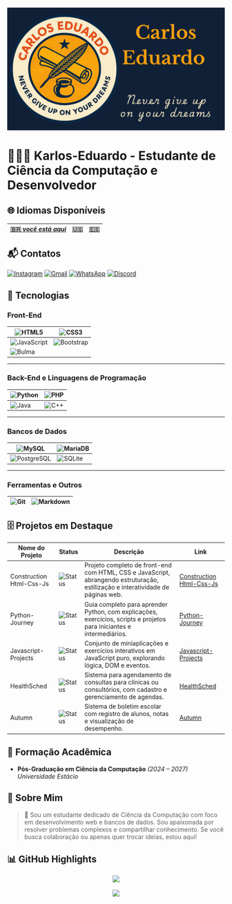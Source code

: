 ![BannerGit](./assets/BannerGit.png)

# 🧑🏼‍💻 Karlos-Eduardo - Estudante de Ciência da Computação e Desenvolvedor

## 🌐 Idiomas Disponíveis

|**[🇧🇷 *você está aqui*](https://github.com/Karlos-Eduardo-Mrqs/Karlos-Eduardo-Mrqs/blob/main/README-BR.md)** | **[🇺🇸](https://github.com/Karlos-Eduardo-Mrqs/Karlos-Eduardo-Mrqs/blob/main/README.md)**| **[🇪🇸](https://github.com/Karlos-Eduardo-Mrqs/Karlos-Eduardo-Mrqs/blob/main/README-ES.md)** |
|---|---|---|

## 📬 Contatos

[![Instagram](https://img.shields.io/badge/Instagram-E4405F?style=for-the-badge&logo=instagram&logoColor=white)](https://www.instagram.com/karlosmrqsdev/)
[![Gmail](https://img.shields.io/badge/Gmail-D14836?style=for-the-badge&logo=gmail&logoColor=white)](mailto:cadumcarlos@gmail.com)
[![WhatsApp](https://img.shields.io/badge/WhatsApp-25D366?style=for-the-badge&logo=whatsapp&logoColor=white)](https://wa.me/5521979667744)
[![Discord](https://img.shields.io/badge/Discord-7289DA?style=for-the-badge&logo=discord&logoColor=white)](https://discord.com/users/carloseduardo080765)

## 📱 Tecnologias

### Front-End

| ![HTML5](https://img.shields.io/badge/HTML5-E34F26?style=for-the-badge&logo=html5&logoColor=white) | ![CSS3](https://img.shields.io/badge/CSS3-1572B6?style=for-the-badge&logo=css3&logoColor=white) |
| -------------------------------------------------------------------------------------------------- | ------------------------------------------------------------------------------------------------ |
| ![JavaScript](https://img.shields.io/badge/JavaScript-323330?style=for-the-badge&logo=javascript&logoColor=F7DF1E) | ![Bootstrap](https://img.shields.io/badge/Bootstrap-563D7C?style=for-the-badge&logo=bootstrap&logoColor=white) |
| ![Bulma](https://img.shields.io/badge/bulma-00D0B1?style=for-the-badge&logo=bulma&logoColor=white) | &nbsp; |

---

### Back-End e Linguagens de Programação

| ![Python](https://img.shields.io/badge/Python-3776AB?style=for-the-badge&logo=python&logoColor=white) | ![PHP](https://img.shields.io/badge/PHP-777BB4?style=for-the-badge&logo=php&logoColor=white) |
| ------------------------------------------------------------------------------------------------------- | ------------------------------------------------------------------------------------------------------ |
| ![Java](https://img.shields.io/badge/Java-ED8B00?style=for-the-badge&logo=openjdk&logoColor=white) | ![C++](https://img.shields.io/badge/C%2B%2B-00599C?style=for-the-badge&logo=c%2B%2B&logoColor=white) |

---

### Bancos de Dados

| ![MySQL](https://img.shields.io/badge/MySQL-005C84?style=for-the-badge&logo=mysql&logoColor=white) | ![MariaDB](https://img.shields.io/badge/MariaDB-003545?style=for-the-badge&logo=mariadb&logoColor=white) |
| ---------------------------------------------------------------------------------------------------- | -------------------------------------------------------------------------------------------------------- |
| ![PostgreSQL](https://img.shields.io/badge/PostgreSQL-316192?style=for-the-badge&logo=postgresql&logoColor=white) | ![SQLite](https://img.shields.io/badge/sqlite-%2307405e.svg?style=for-the-badge&logo=sqlite&logoColor=white) |

---

### Ferramentas e Outros

| ![Git](https://img.shields.io/badge/Git-F05032?style=for-the-badge&logo=git&logoColor=white) | ![Markdown](https://img.shields.io/badge/Markdown-000000?style=for-the-badge&logo=markdown&logoColor=white) |
| ---------------------------------------------------------------------------------------------------- | -------------------------------------------------------------------------------------------------------- |

## 🗄️ Projetos em Destaque

| Nome do Projeto          | Status                                                               | Descrição                                                                                         | Link                                                                                          |
| ----------------------- | -------------------------------------------------------------------- | ------------------------------------------------------------------------------------------------ | --------------------------------------------------------------------------------------------- |
| Construction Html-Css-Js | ![Status](https://img.shields.io/badge/status-in%20progress-yellow)  | Projeto completo de front-end com HTML, CSS e JavaScript, abrangendo estruturação, estilização e interatividade de páginas web. | [Construction Html-Css-Js](https://github.com/Karlos-Eduardo-Mrqs/Construction-Html-Css-Javascript) |
| Python-Journey          | ![Status](https://img.shields.io/badge/status-in%20progress-yellow)  | Guia completo para aprender Python, com explicações, exercícios, scripts e projetos para iniciantes e intermediários.             | [Python-Journey](https://github.com/Karlos-Eduardo-Mrqs/Python-Journey)                         |
| Javascript-Projects     | ![Status](https://img.shields.io/badge/status-maintenance-blue)      | Conjunto de miniaplicações e exercícios interativos em JavaScript puro, explorando lógica, DOM e eventos.                          | [Javascript-Projects](https://github.com/Karlos-Eduardo-Mrqs/Javascript-Projects)               |
| HealthSched             | ![Status](https://img.shields.io/badge/status-maintenance-blue)      | Sistema para agendamento de consultas para clínicas ou consultórios, com cadastro e gerenciamento de agendas.                      | [HealthSched](https://github.com/Karlos-Eduardo-Mrqs/Scheduling_Project-HealthSched)            |
| Autumn                  | ![Status](https://img.shields.io/badge/status-archived-lightgrey)    | Sistema de boletim escolar com registro de alunos, notas e visualização de desempenho.                                                    | [Autumn](https://github.com/Karlos-Eduardo-Mrqs/Bulletin_Project)                              |

## 📘 Formação Acadêmica

- **Pós-Graduação em Ciência da Computação** *(2024 – 2027)*
*Universidade Estácio*

## 📝 Sobre Mim

> 🚀 Sou um estudante dedicado de Ciência da Computação com foco em desenvolvimento web e bancos de dados. Sou apaixonada por resolver problemas complexos e compartilhar conhecimento. Se você busca colaboração ou apenas quer trocar ideias, estou aqui!

## 📊 GitHub Highlights

<p align="center">
  <img height="180em" src="https://github-readme-stats.vercel.app/api?username=Karlos-Eduardo-Mrqs&show_icons=true&theme=blue-green" 
  />
</p>

<p align="center">
  <img src="https://github-profile-trophy.vercel.app/?username=Karlos-Eduardo-Mrqs&theme=blue-green&column=4" />
</p>
